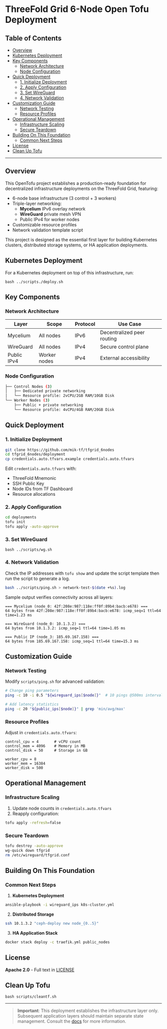 <h1> ThreeFold Grid 6-Node Open Tofu Deployment</h1>

<h2>Table of Contents</h2>

- [Overview](#overview)
- [Kubernetes Deployment](#kubernetes-deployment)
- [Key Components](#key-components)
  - [Network Architecture](#network-architecture)
  - [Node Configuration](#node-configuration)
- [Quick Deployment](#quick-deployment)
  - [1. Initialize Deployment](#1-initialize-deployment)
  - [2. Apply Configuration](#2-apply-configuration)
  - [3. Set WireGuard](#3-set-wireguard)
  - [4. Network Validation](#4-network-validation)
- [Customization Guide](#customization-guide)
  - [Network Testing](#network-testing)
  - [Resource Profiles](#resource-profiles)
- [Operational Management](#operational-management)
  - [Infrastructure Scaling](#infrastructure-scaling)
  - [Secure Teardown](#secure-teardown)
- [Building On This Foundation](#building-on-this-foundation)
  - [Common Next Steps](#common-next-steps)
- [License](#license)
- [Clean Up Tofu](#clean-up-tofu)

---

## Overview

This OpenTofu project establishes a production-ready foundation for decentralized infrastructure deployments on the ThreeFold Grid, featuring:

- 6-node base infrastructure (3 control + 3 workers)
- Triple-layer networking:
  - **Mycelium** IPv6 overlay network
  - **WireGuard** private mesh VPN
  - Public IPv4 for worker nodes
- Customizable resource profiles
- Network validation template script

This project is designed as the essential first layer for building Kubernetes clusters, distributed storage systems, or HA application deployments.

## Kubernetes Deployment

For a Kubernetes deployment on top of this infrastructure, run:

```
bash ../scripts./deploy.sh
```

## Key Components

### Network Architecture
| Layer           | Scope        | Protocol | Use Case                  |
|-----------------|--------------|----------|---------------------------|
| Mycelium        | All nodes    | IPv6     | Decentralized peer routing|
| WireGuard       | All nodes    | IPv4     | Secure control plane      |
| Public IPv4     | Worker nodes | IPv4     | External accessibility    |

### Node Configuration
```bash
├── Control Nodes (3)
│   ├── Dedicated private networking
│   └── Resource profile: 2vCPU/2GB RAM/10GB Disk
└── Worker Nodes (3)
    ├── Public + private networking
    └── Resource profile: 4vCPU/4GB RAM/20GB Disk
```

## Quick Deployment

### 1. Initialize Deployment
```bash
git clone https://github.com/mik-tf/tfgrid_6nodes
cd tfgrid_6nodes/deployment
cp credentials.auto.tfvars.example credentials.auto.tfvars
```

Edit `credentials.auto.tfvars` with:
- ThreeFold Mnemonic
- SSH Public Key
- Node IDs from TF Dashboard
- Resource allocations

### 2. Apply Configuration
```bash
cd deployments
tofu init
tofu apply -auto-approve
```

### 3. Set WireGuard

```
bash ../scripts/wg.sh
```

### 4. Network Validation

Check the IP addresses with `tofu show` and update the script template then run the script to generate a log.

```bash
bash ../scripts/ping.sh > network-test-$(date +%s).log
```

Sample output verifies connectivity across all layers:
```text
=== Mycelium (node_0: 42f:208e:987:118e:ff0f:89b4:bacb:e678) ===
64 bytes from 42f:208e:987:118e:ff0f:89b4:bacb:e678: icmp_seq=1 ttl=64 time=1.23 ms

=== WireGuard (node_0: 10.1.3.2) ===
64 bytes from 10.1.3.2: icmp_seq=1 ttl=64 time=1.05 ms

=== Public IP (node_3: 185.69.167.158) ===
64 bytes from 185.69.167.158: icmp_seq=1 ttl=64 time=15.3 ms
```

## Customization Guide

### Network Testing
Modify `scripts/ping.sh` for advanced validation:
```bash
# Change ping parameters
ping -c 10 -i 0.5 "${wireguard_ips[$node]}"  # 10 pings @500ms interval

# Add latency statistics
ping -c 20 "${public_ips[$node]}" | grep 'min/avg/max'
```

### Resource Profiles
Adjust in `credentials.auto.tfvars`:
```hcl
control_cpu = 4       # vCPU count
control_mem = 4096    # Memory in MB
control_disk = 50     # Storage in GB

worker_cpu = 8
worker_mem = 16384
worker_disk = 500
```

## Operational Management

### Infrastructure Scaling
1. Update node counts in `credentials.auto.tfvars`
2. Reapply configuration:
```bash
tofu apply -refresh=false
```

### Secure Teardown
```bash
tofu destroy -auto-approve
wg-quick down tfgrid
rm /etc/wireguard/tfgrid.conf
```

## Building On This Foundation

### Common Next Steps
1. **Kubernetes Deployment**
```bash
ansible-playbook -i wireguard_ips k8s-cluster.yml
```

2. **Distributed Storage**
```bash
ssh 10.1.3.2 "ceph-deploy new node_{0..5}"
```

3. **HA Application Stack**
```bash
docker stack deploy -c traefik.yml public_nodes
```

## License

**Apache 2.0** - Full text in [LICENSE](./LICENSE) 

## Clean Up Tofu

``` 
bash scripts/cleantf.sh
```

---

> **Important**: This deployment establishes the infrastructure layer only.  
> Subsequent application layers should maintain separate state management.
> Consult the [docs](./docs/ansible_post_deployment.md) for more information.
